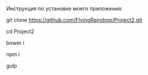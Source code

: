 Инструкция по установке моего приложения:

git clone https://github.com/FlyingRaindrop/Project2.git

cd Project2

bower i

npm i

gulp